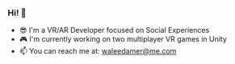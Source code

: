 ### Hi! 👋

- 😎 I'm a VR/AR Developer focused on Social Experiences
- 🎮 I'm currently working on two multiplayer VR games in Unity
- 📫 You can reach me at: waleedamer@me.com
<!--
**WaleedAmer/WaleedAmer** is a ✨ _special_ ✨ repository because its `README.md` (this file) appears on your GitHub profile.

Here are some ideas to get you started:

- 🔭 I’m currently working on ...
- 🌱 I’m currently learning ...
- 👯 I’m looking to collaborate on ...
- 🤔 I’m looking for help with ...
- 💬 Ask me about ...
- 📫 How to reach me: ...
- 😄 Pronouns: ...
- ⚡ Fun fact: ...
-->
